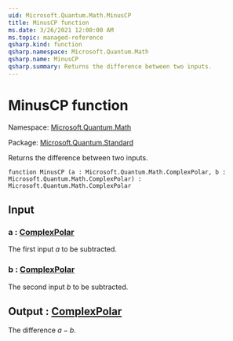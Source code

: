 ```yaml
---
uid: Microsoft.Quantum.Math.MinusCP
title: MinusCP function
ms.date: 3/26/2021 12:00:00 AM
ms.topic: managed-reference
qsharp.kind: function
qsharp.namespace: Microsoft.Quantum.Math
qsharp.name: MinusCP
qsharp.summary: Returns the difference between two inputs.
---
```


# MinusCP function

Namespace: [Microsoft.Quantum.Math](xref:Microsoft.Quantum.Math)

Package: [Microsoft.Quantum.Standard](https://nuget.org/packages/Microsoft.Quantum.Standard)


Returns the difference between two inputs.

```qsharp
function MinusCP (a : Microsoft.Quantum.Math.ComplexPolar, b : Microsoft.Quantum.Math.ComplexPolar) : Microsoft.Quantum.Math.ComplexPolar
```


## Input

### a : [ComplexPolar](xref:Microsoft.Quantum.Math.ComplexPolar)

The first input $a$ to be subtracted.


### b : [ComplexPolar](xref:Microsoft.Quantum.Math.ComplexPolar)

The second input $b$ to be subtracted.



## Output : [ComplexPolar](xref:Microsoft.Quantum.Math.ComplexPolar)

The difference $a - b$.